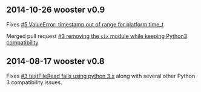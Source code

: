 2014-10-26 wooster v0.9
-----------------------

Fixes [\#5 ValueError: timestamp out of range for platform time_t](https://bitbucket.org/wooster/biplist/issue/5/valueerror-timestamp-out-of-range-for)

Merged pull request [\#3 removing the `six` module while keeping Python3 compatibility](https://bitbucket.org/wooster/biplist/pull-request/3)

2014-08-17 wooster v0.8 
-----------------------

Fixes [\#3 testFileRead fails using python 3.x](https://bitbucket.org/wooster/biplist/issue/3/testfileread-fails-using-python-3x) 
along with several other Python 3 compatibility issues.
